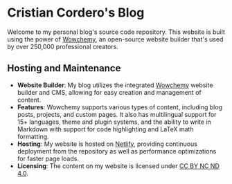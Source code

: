 # Cristian Cordero's Blog

Welcome to my personal blog's source code repository. This website is built using the power of [Wowchemy](https://wowchemy.com), an open-source website builder that's used by over 250,000 professional creators.

## Hosting and Maintenance
- **Website Builder**: My blog utilizes the integrated [Wowchemy](https://wowchemy.com) website builder and CMS, allowing for easy creation and management of content.
- **Features**: Wowchemy supports various types of content, including blog posts, projects, and custom pages. It also has multilingual support for 15+ languages, theme and plugin systems, and the ability to write in Markdown with support for code highlighting and LaTeX math formatting.
- **Hosting**: My website is hosted on [Netlify](https://www.netlify.com/), providing continuous deployment from the repository as well as performance optimizations for faster page loads.
- **Licensing**: The content on my website is licensed under [CC BY NC ND 4.0](https://creativecommons.org).

